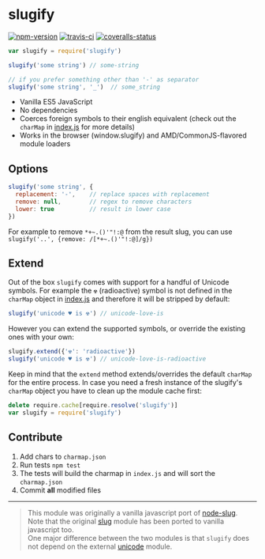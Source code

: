 
# slugify

[![npm-version]][npm] [![travis-ci]][travis] [![coveralls-status]][coveralls]

```js
var slugify = require('slugify')

slugify('some string') // some-string

// if you prefer something other than '-' as separator
slugify('some string', '_')  // some_string
```

- Vanilla ES5 JavaScript
- No dependencies
- Coerces foreign symbols to their english equivalent (check out the `charMap` in [index.js][index] for more details)
- Works in the browser (window.slugify) and AMD/CommonJS-flavored module loaders

## Options

```js
slugify('some string', {
  replacement: '-',    // replace spaces with replacement
  remove: null,        // regex to remove characters
  lower: true          // result in lower case
})
```

For example to remove `*+~.()'"!:@` from the result slug, you can use `slugify('..', {remove: /[*+~.()'"!:@]/g})`

## Extend

Out of the box `slugify` comes with support for a handful of Unicode symbols. For example the `☢` (radioactive) symbol is not defined in the `charMap` object in [index.js][index] and therefore it will be stripped by default:

```js
slugify('unicode ♥ is ☢') // unicode-love-is
```

However you can extend the supported symbols, or override the existing ones with your own:

```js
slugify.extend({'☢': 'radioactive'})
slugify('unicode ♥ is ☢') // unicode-love-is-radioactive
```

Keep in mind that the `extend` method extends/overrides the default `charMap` for the entire process. In case you need a fresh instance of the slugify's `charMap` object you have to clean up the module cache first:

```js
delete require.cache[require.resolve('slugify')]
var slugify = require('slugify')
```

## Contribute

1. Add chars to `charmap.json`
2. Run tests `npm test`
3. The tests will build the charmap in `index.js` and will sort the `charmap.json`
4. Commit **all** modified files

---

> This module was originally a vanilla javascript port of [node-slug][node-slug].<br>
> Note that the original [slug][slug] module has been ported to vanilla javascript too.<br>
> One major difference between the two modules is that `slugify` does not depend on the external [unicode][unicode] module.


  [npm-version]: https://img.shields.io/npm/v/slugify.svg?style=flat-square (NPM Package Version)
  [travis-ci]: https://img.shields.io/travis/simov/slugify/master.svg?style=flat-square (Build Status - Travis CI)
  [coveralls-status]: https://img.shields.io/coveralls/simov/slugify.svg?style=flat-square (Test Coverage - Coveralls)

  [npm]: https://www.npmjs.com/package/slugify
  [travis]: https://travis-ci.org/simov/slugify
  [coveralls]: https://coveralls.io/r/simov/slugify?branch=master

  [node-slug]: https://github.com/dodo/node-slug
  [slug]: https://www.npmjs.com/package/slug
  [unicode]: https://www.npmjs.com/package/unicode
  [index]: https://github.com/simov/slugify/blob/master/index.js
